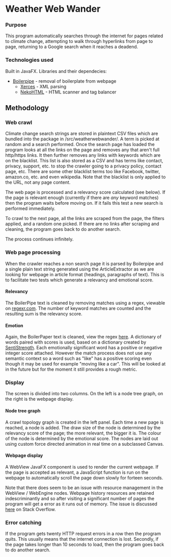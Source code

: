 # Weather Web Wander

### Purpose

This program automatically searches through the internet for pages related to climate change, attempting to walk through hyperlinks from page to page, returning to a Google search when it reaches a deadend.

### Technologies used

Built in JavaFX. Libraries and their dependecies:
* [Boilerpipe](http://nekohtml.sourceforge.net) - removal of boilerplate from webpage
  * [Xerces](http://xerces.apache.org) - XML parsing
  * [NekoHTML](http://nekohtml.sourceforge.net) - HTML scanner and tag balancer

## Methodology

### Web crawl

Climate change search strings are stored in plaintext CSV files which are bundled into the package in /src/weatherwebwander/. A term is picked at random and a search performed. Once the search page has loaded the program looks at all the links on the page and removes any that aren't full http/https links. It then further removes any links with keywords which are on the blacklist. This list is also stored as a CSV and has terms like contact, privacy, support, etc. to stop the crawler going to a privacy policy, contact page, etc. There are some other blacklist terms too like Facebook, twitter, amazon.co, etc. and even wikipedia. Note that the blacklist is only applied to the URL, not any page content.

The web page is processed and a relevancy score calculated (see below). If the page is relevant enough (currently if there are _any_ keyword matches) then the program waits before moving on. If it fails this test a new search is performed immediately.

To crawl to the next page, all the links are scraped from the page, the filters applied, and a random one picked. If there are no links after scraping and cleaning, the program goes back to do another search.

The process continues infinitely.

### Web page processing

When the crawler reaches a non search page it is parsed by Boilerpipe and a single plain text string generated using the ArticleExtractor as we are looking for webpage in article format (headings, paragraphs of text). This is to facilitate two tests which generate a relevancy and emotional score.

#### Relevancy

The BoilerPipe text is cleaned by removing matches using a regex, viewable on [regexr.com](http://regexr.com/3b9o2). The number of keyword matches are counted and the resulting sum is the relevancy score. 

#### Emotion

Again, the BoilerPaper text is cleaned, view the regex [here](http://regexr.com/3b9nv). A dictionary of words paired with scores is used, based on a dictionary created by [SentiStrength](http://sentistrength.wlv.ac.uk). Each emotionally significant word has a positive or negative integer score attached. However the match process does not use any semantic context so a word such as "like" has a positive scoring even though it may be used for example "moving like a car". This will be looked at in the future but for the moment it still provides a rough metric.

### Display

The screen is divided into two columns. On the left is a node tree graph, on the right is the webpage display.

#### Node tree graph

A crawl topology graph is created in the left panel. Each time a new page is reached, a node is added. The draw size of the node is determined by the relevancy score of the page; the more relevant, the bigger it is. The colour of the node is determined by the emotional score. The nodes are laid out using custom force directed animation in real time on a subclassed Canvas.

#### Webpage display

A WebView JavaFX component is used to render the current webpage. If the page is accepted as relevant, a JavaScript function is run on the webpage to automatically scroll the page down slowly for forteen seconds.

Note that there does seem to be an issue with resource management in the WebView / WebEngine nodes. Webpage history resources are retained indescriminantly and so after visiting a significant number of pages the program will get a error as it runs out of memory. The issue is discussed [here](http://stackoverflow.com/questions/23668910/how-to-clear-javafx-webview-memory-usage-after-closing-stage) on Stack Overflow.

### Error catching

If the program gets twenty HTTP request errors in a row then the program quits. This usually means that the internet connection is lost. Secondly, if the page takes longer than 10 seconds to load, then the program goes back to do another search.